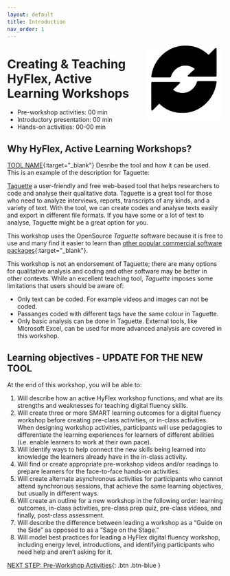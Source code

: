 ```yaml
---
layout: default
title: Introduction 
nav_order: 1
---
```

<img src="images/hyflex-logo.png" style="float:right;width:180px;" alt="image description">

# Creating & Teaching HyFlex, Active Learning Workshops

- Pre-workshop activities: 00 min 
- Introductory presentation: 00 min
- Hands-on activities: 00-00 min

## Why HyFlex, Active Learning Workshops? 

[TOOL NAME](https://TOOL-URL-HERE.org/){:target="_blank"} Desribe the tool and how it can be used. This is an example of the description for Taguette:

[Taguette](https://taguette.org/) a user-friendly and free web-based tool that helps researchers to code and analyse their qualitative data. Taguette is a great tool for those who need to analyze interviews, reports, transcripts of any kinds, and a variety of text. With the tool, we can create codes and analyse texts easily and export in different file formats. If you have some or a lot of text to analyse, Taguette might be a great option for you.

This workshop uses the OpenSource _Taguette_ software because it is free to use and many find it easier to learn than [other popular commercial software packages](https://en.wikipedia.org/wiki/Computer-assisted_qualitative_data_analysis_software){:target="_blank"}. 

This workshop is not an endorsement of Taguette; there are many options for qualitative analysis and coding and other software may be better in other contexts. While an excellent teaching tool, _Taguette_ imposes some limitations that users should be aware of:

- Only text can be coded. For example videos and images can not be coded.
- Passanges coded with different tags have the same colour in Taguette. 
- Only basic analysis can be done in Taguette. External tools, like Microsoft Excel, can be used for more advanced analysis are covered in this workshop.

## Learning objectives - UPDATE FOR THE NEW TOOL

At the end of this workshop, you will be able to:

1. Will describe how an active HyFlex workshop functions, and what are its strengths and weaknesses for teaching digital fluency skills.
2. Will create three or more SMART learning outcomes for a digital fluency workshop before creating pre-class activities, or in-class activities.
When designing workshop activities, participants will use pedagogies to differentiate the learning experiences for learners of different abilities (i.e. enable learners to work at their own pace).
3. Will identify ways to help connect the new skills being learned into knowledge the learners already have in the in-class activity.
4. Will find or create appropriate pre-workshop videos and/or readings to prepare learners for the face-to-face hands-on activities.
5. Will create alternate asynchronous activities for participants who cannot attend synchronous sessions, that achieve the same learning objectives, but usually in different ways.
6. Will create an outline for a new workshop in the following order: learning outcomes, in-class activities, pre-class prep quiz, pre-class videos, and finally, post-class assessment.
7. Will describe the difference between leading a workshop as a “Guide on the Side” as opposed to as a “Sage on the Stage.”
8. Will model best practices for leading a HyFlex digital fluency workshop, including energy level, introductions, and identifying participants who need help and aren’t asking for it.
 
[NEXT STEP: Pre-Workshop Activities](pre-workshop.html){: .btn .btn-blue }
